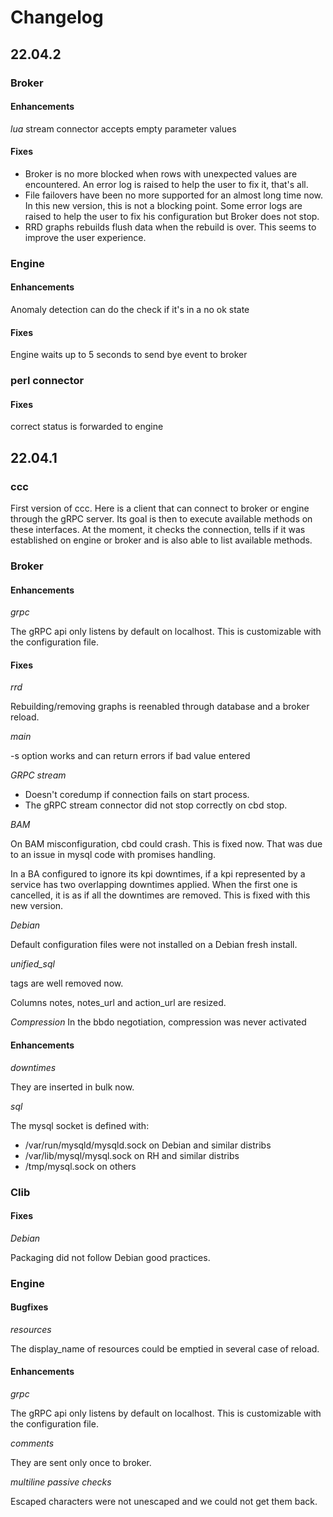 # Changelog

## 22.04.2

### Broker

#### Enhancements

*lua*
stream connector accepts empty parameter values

#### Fixes

* Broker is no more blocked when rows with unexpected values are encountered.
  An error log is raised to help the user to fix it, that's all.
* File failovers have been no more supported for an almost long time now. In
  this new version, this is not a blocking point. Some error logs are raised to
  help the user to fix his configuration but Broker does not stop.
* RRD graphs rebuilds flush data when the rebuild is over. This seems to improve
  the user experience.

### Engine

#### Enhancements

Anomaly detection can do the check if it's in a no ok state
#### Fixes

Engine waits up to 5 seconds to send bye event to broker

### perl connector

#### Fixes

correct status is forwarded to engine

## 22.04.1

### ccc

First version of ccc. Here is a client that can connect to broker or engine
through the gRPC server. Its goal is then to execute available methods on
these interfaces. At the moment, it checks the connection, tells if it was
established on engine or broker and is also able to list available methods.

### Broker

#### Enhancements

*grpc*

The gRPC api only listens by default on localhost. This is customizable with
the configuration file.

#### Fixes

*rrd*

Rebuilding/removing graphs is reenabled through database and a broker reload.

*main*

-s option works and can return errors if bad value entered

*GRPC stream*

* Doesn't coredump if connection fails on start process.
* The gRPC stream connector did not stop correctly on cbd stop.

*BAM*

On BAM misconfiguration, cbd could crash. This is fixed now. That was due to
an issue in mysql code with promises handling.

In a BA configured to ignore its kpi downtimes, if a kpi represented by a
service has two overlapping downtimes applied. When the first one is cancelled,
it is as if all the downtimes are removed. This is fixed with this new version.

*Debian*

Default configuration files were not installed on a Debian fresh install.

*unified_sql*

tags are well removed now.

Columns notes, notes\_url and action\_url are resized.

*Compression*
In the bbdo negotiation, compression was never activated

#### Enhancements

*downtimes*

They are inserted in bulk now.

*sql*

The mysql socket is defined with:
* /var/run/mysqld/mysqld.sock on Debian and similar distribs
* /var/lib/mysql/mysql.sock on RH and similar distribs
* /tmp/mysql.sock on others

### Clib

#### Fixes

*Debian*

Packaging did not follow Debian good practices.

### Engine

#### Bugfixes

*resources*

The display\_name of resources could be emptied in several case of reload.

#### Enhancements

*grpc*

The gRPC api only listens by default on localhost. This is customizable with
the configuration file.

*comments*

They are sent only once to broker.

*multiline passive checks*

Escaped characters were not unescaped and we could not get them back.
